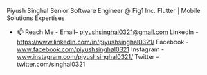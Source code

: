 Piyush Singhal
Senior Software Engineer @ Fig1 Inc. 
Flutter | Mobile Solutions Expertises
- 📫 Reach Me -
      Email- piyushsinghal0321@gmail.com
      LinkedIn - https://www.linkedin.com/in/piyushsinghal0321/
      Facebook - www.facebook.com/piyushsinghal0321
      Instagram - www.instagram.com/piyushsinghal0321/
      Twitter -  twitter.com/singhal0321

<!---
piyushlimited/piyushlimited is a ✨ special ✨ repository because its `README.md` (this file) appears on your GitHub profile.
You can click the Preview link to take a look at your changes.
--->
